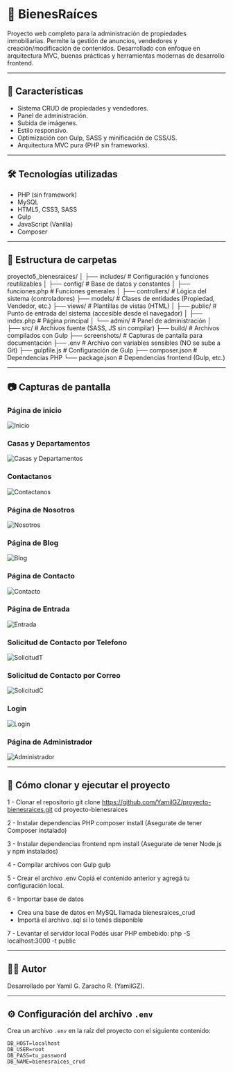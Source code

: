 # 🏡 BienesRaíces

Proyecto web completo para la administración de propiedades inmobiliarias. Permite la gestión de anuncios, vendedores y creación/modificación de contenidos. Desarrollado con enfoque en arquitectura MVC, buenas prácticas y herramientas modernas de desarrollo frontend.

---

## 📌 Características

- Sistema CRUD de propiedades y vendedores.
- Panel de administración.
- Subida de imágenes.
- Estilo responsivo.
- Optimización con Gulp, SASS y minificación de CSS/JS.
- Arquitectura MVC pura (PHP sin frameworks).

---

## 🛠️ Tecnologías utilizadas

- PHP (sin framework)
- MySQL
- HTML5, CSS3, SASS
- Gulp
- JavaScript (Vanilla)
- Composer

---

## 📁 Estructura de carpetas

proyecto5_bienesraices/
│
├── includes/ # Configuración y funciones reutilizables
│ ├── config/ # Base de datos y constantes
│ ├── funciones.php # Funciones generales
│
├── controllers/ # Lógica del sistema (controladores)
├── models/ # Clases de entidades (Propiedad, Vendedor, etc.)
├── views/ # Plantillas de vistas (HTML)
│
├── public/ # Punto de entrada del sistema (accesible desde el navegador)
│ ├── index.php # Página principal
│ └── admin/ # Panel de administración
│
├── src/ # Archivos fuente (SASS, JS sin compilar)
├── build/ # Archivos compilados con Gulp
├── screenshots/ # Capturas de pantalla para documentación
├── .env # Archivo con variables sensibles (NO se sube a Git)
├── gulpfile.js # Configuración de Gulp
├── composer.json # Dependencias PHP
└── package.json # Dependencias frontend (Gulp, etc.)

---

## 📷 Capturas de pantalla

### Página de inicio
![Inicio](screenshots/Home.JPG)

### Casas y Departamentos
![Casas y Departamentos](screenshots/CasasyDepas.JPG)

### Contactanos
![Contactanos](screenshots/Footer.JPG)

### Página de Nosotros
![Nosotros](screenshots/Nosotros.JPG)

### Página de Blog
![Blog](screenshots/Blog.JPG)

### Página de Contacto
![Contacto](screenshots/Contacto.JPG)

### Página de Entrada
![Entrada](screenshots/Entrada.JPG)

### Solicitud de Contacto por Telefono
![SolicitudT](screenshots/ContactoTelefono.JPG)

### Solicitud de Contacto por Correo
![SolicitudC](screenshots/ContactoCorreo.JPG)

### Login
![Login](screenshots/Login.JPG)

### Página de Administrador
![Administrador](screenshots/Admin.JPG)

---

## 🚀 Cómo clonar y ejecutar el proyecto

1 - Clonar el repositorio
git clone https://github.com/YamilGZ/proyecto-bienesraices.git
cd proyecto-bienesraices

2 - Instalar dependencias PHP
composer install (Asegurate de tener Composer instalado)

3 - Instalar dependencias frontend
npm install (Asegurate de tener Node.js y npm instalados)

4 - Compilar archivos con Gulp
gulp

5 - Crear el archivo .env
Copiá el contenido anterior y agregá tu configuración local.

6 - Importar base de datos

- Crea una base de datos en MySQL llamada bienesraices_crud
- Importá el archivo .sql si lo tenés disponible

7 - Levantar el servidor local
Podés usar PHP embebido:
php -S localhost:3000 -t public

---

## 🧑‍💻 Autor
Desarrollado por Yamil G. Zaracho R. (YamilGZ).

---

## ⚙️ Configuración del archivo `.env`

Crea un archivo `.env` en la raíz del proyecto con el siguiente contenido:

```env
DB_HOST=localhost
DB_USER=root
DB_PASS=tu_password
DB_NAME=bienesraices_crud
